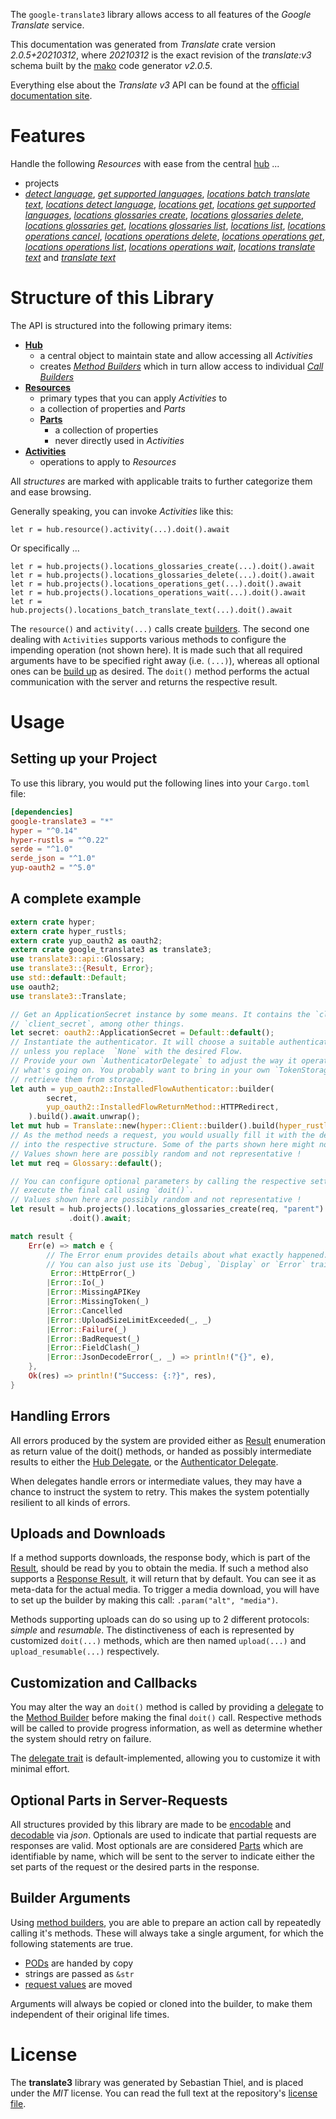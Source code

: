 <!---
DO NOT EDIT !
This file was generated automatically from 'src/mako/api/README.md.mako'
DO NOT EDIT !
-->
The `google-translate3` library allows access to all features of the *Google Translate* service.

This documentation was generated from *Translate* crate version *2.0.5+20210312*, where *20210312* is the exact revision of the *translate:v3* schema built by the [mako](http://www.makotemplates.org/) code generator *v2.0.5*.

Everything else about the *Translate* *v3* API can be found at the
[official documentation site](https://cloud.google.com/translate/docs/quickstarts).
# Features

Handle the following *Resources* with ease from the central [hub](https://docs.rs/google-translate3/2.0.5+20210312/google_translate3/Translate) ... 

* projects
 * [*detect language*](https://docs.rs/google-translate3/2.0.5+20210312/google_translate3/api::ProjectDetectLanguageCall), [*get supported languages*](https://docs.rs/google-translate3/2.0.5+20210312/google_translate3/api::ProjectGetSupportedLanguageCall), [*locations batch translate text*](https://docs.rs/google-translate3/2.0.5+20210312/google_translate3/api::ProjectLocationBatchTranslateTextCall), [*locations detect language*](https://docs.rs/google-translate3/2.0.5+20210312/google_translate3/api::ProjectLocationDetectLanguageCall), [*locations get*](https://docs.rs/google-translate3/2.0.5+20210312/google_translate3/api::ProjectLocationGetCall), [*locations get supported languages*](https://docs.rs/google-translate3/2.0.5+20210312/google_translate3/api::ProjectLocationGetSupportedLanguageCall), [*locations glossaries create*](https://docs.rs/google-translate3/2.0.5+20210312/google_translate3/api::ProjectLocationGlossaryCreateCall), [*locations glossaries delete*](https://docs.rs/google-translate3/2.0.5+20210312/google_translate3/api::ProjectLocationGlossaryDeleteCall), [*locations glossaries get*](https://docs.rs/google-translate3/2.0.5+20210312/google_translate3/api::ProjectLocationGlossaryGetCall), [*locations glossaries list*](https://docs.rs/google-translate3/2.0.5+20210312/google_translate3/api::ProjectLocationGlossaryListCall), [*locations list*](https://docs.rs/google-translate3/2.0.5+20210312/google_translate3/api::ProjectLocationListCall), [*locations operations cancel*](https://docs.rs/google-translate3/2.0.5+20210312/google_translate3/api::ProjectLocationOperationCancelCall), [*locations operations delete*](https://docs.rs/google-translate3/2.0.5+20210312/google_translate3/api::ProjectLocationOperationDeleteCall), [*locations operations get*](https://docs.rs/google-translate3/2.0.5+20210312/google_translate3/api::ProjectLocationOperationGetCall), [*locations operations list*](https://docs.rs/google-translate3/2.0.5+20210312/google_translate3/api::ProjectLocationOperationListCall), [*locations operations wait*](https://docs.rs/google-translate3/2.0.5+20210312/google_translate3/api::ProjectLocationOperationWaitCall), [*locations translate text*](https://docs.rs/google-translate3/2.0.5+20210312/google_translate3/api::ProjectLocationTranslateTextCall) and [*translate text*](https://docs.rs/google-translate3/2.0.5+20210312/google_translate3/api::ProjectTranslateTextCall)




# Structure of this Library

The API is structured into the following primary items:

* **[Hub](https://docs.rs/google-translate3/2.0.5+20210312/google_translate3/Translate)**
    * a central object to maintain state and allow accessing all *Activities*
    * creates [*Method Builders*](https://docs.rs/google-translate3/2.0.5+20210312/google_translate3/client::MethodsBuilder) which in turn
      allow access to individual [*Call Builders*](https://docs.rs/google-translate3/2.0.5+20210312/google_translate3/client::CallBuilder)
* **[Resources](https://docs.rs/google-translate3/2.0.5+20210312/google_translate3/client::Resource)**
    * primary types that you can apply *Activities* to
    * a collection of properties and *Parts*
    * **[Parts](https://docs.rs/google-translate3/2.0.5+20210312/google_translate3/client::Part)**
        * a collection of properties
        * never directly used in *Activities*
* **[Activities](https://docs.rs/google-translate3/2.0.5+20210312/google_translate3/client::CallBuilder)**
    * operations to apply to *Resources*

All *structures* are marked with applicable traits to further categorize them and ease browsing.

Generally speaking, you can invoke *Activities* like this:

```Rust,ignore
let r = hub.resource().activity(...).doit().await
```

Or specifically ...

```ignore
let r = hub.projects().locations_glossaries_create(...).doit().await
let r = hub.projects().locations_glossaries_delete(...).doit().await
let r = hub.projects().locations_operations_get(...).doit().await
let r = hub.projects().locations_operations_wait(...).doit().await
let r = hub.projects().locations_batch_translate_text(...).doit().await
```

The `resource()` and `activity(...)` calls create [builders][builder-pattern]. The second one dealing with `Activities` 
supports various methods to configure the impending operation (not shown here). It is made such that all required arguments have to be 
specified right away (i.e. `(...)`), whereas all optional ones can be [build up][builder-pattern] as desired.
The `doit()` method performs the actual communication with the server and returns the respective result.

# Usage

## Setting up your Project

To use this library, you would put the following lines into your `Cargo.toml` file:

```toml
[dependencies]
google-translate3 = "*"
hyper = "^0.14"
hyper-rustls = "^0.22"
serde = "^1.0"
serde_json = "^1.0"
yup-oauth2 = "^5.0"
```

## A complete example

```Rust
extern crate hyper;
extern crate hyper_rustls;
extern crate yup_oauth2 as oauth2;
extern crate google_translate3 as translate3;
use translate3::api::Glossary;
use translate3::{Result, Error};
use std::default::Default;
use oauth2;
use translate3::Translate;

// Get an ApplicationSecret instance by some means. It contains the `client_id` and 
// `client_secret`, among other things.
let secret: oauth2::ApplicationSecret = Default::default();
// Instantiate the authenticator. It will choose a suitable authentication flow for you, 
// unless you replace  `None` with the desired Flow.
// Provide your own `AuthenticatorDelegate` to adjust the way it operates and get feedback about 
// what's going on. You probably want to bring in your own `TokenStorage` to persist tokens and
// retrieve them from storage.
let auth = yup_oauth2::InstalledFlowAuthenticator::builder(
        secret,
        yup_oauth2::InstalledFlowReturnMethod::HTTPRedirect,
    ).build().await.unwrap();
let mut hub = Translate::new(hyper::Client::builder().build(hyper_rustls::HttpsConnector::with_native_roots()), auth);
// As the method needs a request, you would usually fill it with the desired information
// into the respective structure. Some of the parts shown here might not be applicable !
// Values shown here are possibly random and not representative !
let mut req = Glossary::default();

// You can configure optional parameters by calling the respective setters at will, and
// execute the final call using `doit()`.
// Values shown here are possibly random and not representative !
let result = hub.projects().locations_glossaries_create(req, "parent")
             .doit().await;

match result {
    Err(e) => match e {
        // The Error enum provides details about what exactly happened.
        // You can also just use its `Debug`, `Display` or `Error` traits
         Error::HttpError(_)
        |Error::Io(_)
        |Error::MissingAPIKey
        |Error::MissingToken(_)
        |Error::Cancelled
        |Error::UploadSizeLimitExceeded(_, _)
        |Error::Failure(_)
        |Error::BadRequest(_)
        |Error::FieldClash(_)
        |Error::JsonDecodeError(_, _) => println!("{}", e),
    },
    Ok(res) => println!("Success: {:?}", res),
}

```
## Handling Errors

All errors produced by the system are provided either as [Result](https://docs.rs/google-translate3/2.0.5+20210312/google_translate3/client::Result) enumeration as return value of
the doit() methods, or handed as possibly intermediate results to either the 
[Hub Delegate](https://docs.rs/google-translate3/2.0.5+20210312/google_translate3/client::Delegate), or the [Authenticator Delegate](https://docs.rs/yup-oauth2/*/yup_oauth2/trait.AuthenticatorDelegate.html).

When delegates handle errors or intermediate values, they may have a chance to instruct the system to retry. This 
makes the system potentially resilient to all kinds of errors.

## Uploads and Downloads
If a method supports downloads, the response body, which is part of the [Result](https://docs.rs/google-translate3/2.0.5+20210312/google_translate3/client::Result), should be
read by you to obtain the media.
If such a method also supports a [Response Result](https://docs.rs/google-translate3/2.0.5+20210312/google_translate3/client::ResponseResult), it will return that by default.
You can see it as meta-data for the actual media. To trigger a media download, you will have to set up the builder by making
this call: `.param("alt", "media")`.

Methods supporting uploads can do so using up to 2 different protocols: 
*simple* and *resumable*. The distinctiveness of each is represented by customized 
`doit(...)` methods, which are then named `upload(...)` and `upload_resumable(...)` respectively.

## Customization and Callbacks

You may alter the way an `doit()` method is called by providing a [delegate](https://docs.rs/google-translate3/2.0.5+20210312/google_translate3/client::Delegate) to the 
[Method Builder](https://docs.rs/google-translate3/2.0.5+20210312/google_translate3/client::CallBuilder) before making the final `doit()` call. 
Respective methods will be called to provide progress information, as well as determine whether the system should 
retry on failure.

The [delegate trait](https://docs.rs/google-translate3/2.0.5+20210312/google_translate3/client::Delegate) is default-implemented, allowing you to customize it with minimal effort.

## Optional Parts in Server-Requests

All structures provided by this library are made to be [encodable](https://docs.rs/google-translate3/2.0.5+20210312/google_translate3/client::RequestValue) and 
[decodable](https://docs.rs/google-translate3/2.0.5+20210312/google_translate3/client::ResponseResult) via *json*. Optionals are used to indicate that partial requests are responses 
are valid.
Most optionals are are considered [Parts](https://docs.rs/google-translate3/2.0.5+20210312/google_translate3/client::Part) which are identifiable by name, which will be sent to 
the server to indicate either the set parts of the request or the desired parts in the response.

## Builder Arguments

Using [method builders](https://docs.rs/google-translate3/2.0.5+20210312/google_translate3/client::CallBuilder), you are able to prepare an action call by repeatedly calling it's methods.
These will always take a single argument, for which the following statements are true.

* [PODs][wiki-pod] are handed by copy
* strings are passed as `&str`
* [request values](https://docs.rs/google-translate3/2.0.5+20210312/google_translate3/client::RequestValue) are moved

Arguments will always be copied or cloned into the builder, to make them independent of their original life times.

[wiki-pod]: http://en.wikipedia.org/wiki/Plain_old_data_structure
[builder-pattern]: http://en.wikipedia.org/wiki/Builder_pattern
[google-go-api]: https://github.com/google/google-api-go-client

# License
The **translate3** library was generated by Sebastian Thiel, and is placed 
under the *MIT* license.
You can read the full text at the repository's [license file][repo-license].

[repo-license]: https://github.com/Byron/google-apis-rsblob/main/LICENSE.md
